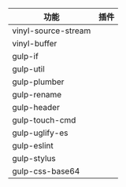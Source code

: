 功能 | 插件
| -- | --
vinyl-source-stream |
vinyl-buffer |
gulp-if |
gulp-util |
gulp-plumber |
gulp-rename |
gulp-header |
gulp-touch-cmd |
gulp-uglify-es |
gulp-eslint |
gulp-stylus |
gulp-css-base64 |
